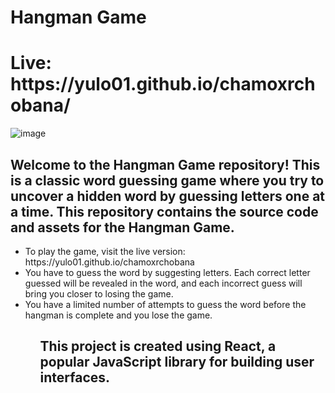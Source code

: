 # Hangman Game
<h1>Live: https://yulo01.github.io/chamoxrchobana/ </h1>


![image](https://github.com/yulo01/chamoxrchobana/assets/93291077/3517ab90-ceb7-463e-8301-767f4381d647)

<h2>Welcome to the Hangman Game repository! This is a classic word guessing game where you try to uncover a hidden word by guessing letters one at a time. This repository contains the source code and assets for the Hangman Game.</h2>

<ul>
<li>To play the game, visit the live version: https://yulo01.github.io/chamoxrchobana  </li>
<li>You have to guess the word by suggesting letters. Each correct letter guessed will be revealed in the word, and each incorrect guess will bring you closer to losing the game.</li>
<li>You have a limited number of attempts to guess the word before the hangman is complete and you lose the game.</li>
<ul>
  
<h2>This project is created using React, a popular JavaScript library for building user interfaces. </h2>

